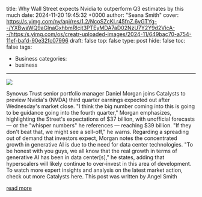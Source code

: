 title: Why Wall Street expects Nvidia to outperform Q3 estimates by this much
date: 2024-11-20 19:45:32 +0000
author: "Seana Smith"
cover: https://s.yimg.com/ny/api/res/1.2/NcoSZcKI.r45fnZ.6vGTYg--/YXBwaWQ9aGlnaGxhbmRlcjt3PTEyMDA7aD02NzU7Y2Y9d2VicA--/https:/s.yimg.com/os/creatr-uploaded-images/2024-11/649bac70-a754-11ef-bafd-90e32fc07996
draft: false
top: false
type: post
hide: false
toc: false
tags:
  - Business
categories:
  - business
---

![](https://s.yimg.com/ny/api/res/1.2/NcoSZcKI.r45fnZ.6vGTYg--/YXBwaWQ9aGlnaGxhbmRlcjt3PTEyMDA7aD02NzU7Y2Y9d2VicA--/https:/s.yimg.com/os/creatr-uploaded-images/2024-11/649bac70-a754-11ef-bafd-90e32fc07996)

Synovus Trust senior portfolio manager Daniel Morgan joins Catalysts to preview Nvidia's (NVDA) third quarter earnings expected out after Wednesday's market close. "I think the big number coming into this is going to be guidance going into the fourth quarter," Morgan emphasizes, highlighting the Street's expectations of $37 billion, with unofficial forecasts — or the "whisper numbers" he references — reaching $39 billion. "If they don't beat that, we might see a sell-off," he warns. Regarding a spreading out of demand that investors expect, Morgan notes the concentrated growth in generative AI is due to the need for data center technologies. "To be honest with you guys, we all know that the real growth in terms of generative AI has been in data center\[s\]," he states, adding that hyperscalers will likely continue to over-invest in this area of development. To watch more expert insights and analysis on the latest market action, check out more Catalysts here. This post was written by Angel Smith

[read more](https://finance.yahoo.com/video/nvidia-stock-fall-dont-report-170232915.html)

